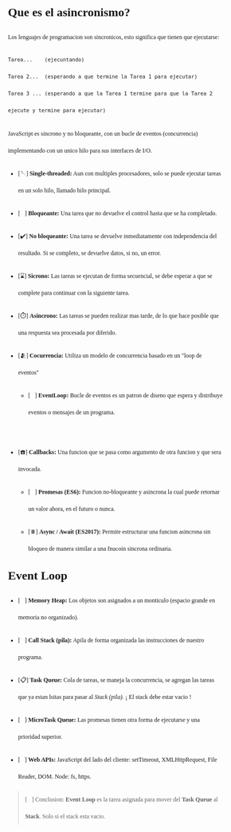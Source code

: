 <style>
	body {font-family: 'Fira Code', Consolas; font-size: 12px; line-height: 34px;}
	h1 {margin-top: 20px}
</style>

# Que es el asincronismo?

Los lenguajes de programacion son sincronicos, esto significa que tienen que ejecutarse:

	Tarea...	(ejecuntando)
	Tarea 2...	(esperando a que termine la Tarea 1 para ejecutar)
	Tarea 3 ...	(esperando a que la Tarea 1 termine para que la Tarea 2 ejecute y termine para ejecutar)


JavaScript es sincrono y no bloqueante, con un bucle de eventos (concurrencia) implementando con un unico hilo para sus interfaces de I/O.

+ [🪡] **Single-threaded:** Aun con multiples procesadores, solo se puede ejecutar tareas en un solo hilo, llamado hilo principal.

+ [🚫] **Bloqueante:** Una tarea que no devuelve el control hasta que se ha completado.

+ [✔️] **No bloqueante:** Una tarea se devuelve inmediatamente con independencia del resultado. Si se completo, se devuelve datos, si no, un error.

+ [⌛] **Sicrono:** Las tareas se ejecutan de forma secuencial, se debe esperar a que se complete para continuar con la siguiente tarea.

+ [⏱️] **Asincrono:** Las tareas se pueden realizar mas tarde, de lo que hace posible que una respuesta sea procesada por diferido.

+ [🫂] **Cocurrencia:** Utiliza un modelo de concurrencia basado en un "loop de eventos"

	+ [🔄️] **EventLoop:** Bucle de eventos es un patron de diseno que espera y distribuye eventos o mensajes de un programa.<br><br>

+ [☎️] **Callbacks:** Una funcion que se pasa como argumento de otra funcion y que sera invocada.

	+ [🙋] **Promesas (ES6):** Funcion no-bloqueante y asincrona la cual puede retornar un valor ahora, en el futuro o nunca.

	+ [⏸️] **Async / Await (ES2017):** Permite estructurar una funcion asincrona sin bloqueo de manera similar a una fnucoin sincrona ordinaria.


# Event Loop

+ [🧠] **Memory Heap:** Los objetos son asignados a un monticulo (espacio grande en memoria no organizado).

+ [🔋] **Call Stack (pila):** Apila de forma organizada las instrucciones de nuestro programa.

+ [📋] **Task Queue:** Cola de tareas, se maneja la concurrencia, se agregan las tareas que ya estan lsitas para pasar al *Stack (pila)*. ¡ El stack debe estar vacio !

+ [🤏] **MicroTask Queue:** Las promesas tienen otra forma de ejecutarse y una prioridad superior.

+ [🔎] **Web APIs:** JavaScript del lado del cliente: setTimeout, XMLHttpRequest, File Reader, DOM. Node: fs, https.

> [📌] Conclusion: **Event Loop** es la tarea asignada para mover del **Task Queue** al **Stack**. Solo si el stack esta vacio.